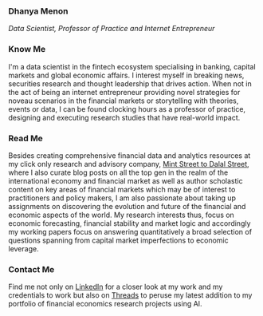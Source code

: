 ### Dhanya Menon
*Data Scientist, Professor of Practice and Internet Entrepreneur*
### Know Me
I'm a data scientist in the fintech ecosystem specialising in banking, capital markets and global economic affairs. I interest myself in breaking news, securities research and thought leadership that drives action. When not in the act of being an internet entrepreneur providing novel strategies for noveau scenarios in the financial markets or storytelling with theories, events or data, I can be found clocking hours as a professor of practice, designing and executing research studies that have real-world impact.
### Read Me
Besides creating comprehensive financial data and analytics resources at my click only research and advisory company, [Mint Street to Dalal Street](https://sites.google.com/view/mint-street-to-dalal-street), where I also curate blog posts on all the top gen in the realm of the international economy and financial market as well as author scholastic content on key areas of financial markets which may be of interest to practitioners and policy makers, I am also passionate about taking up assignments on discovering the evolution and future of the financial and economic aspects of the world. My research interests thus, focus on economic forecasting, financial stability and market logic and accordingly my working papers focus on answering quantitatively a broad selection of questions spanning from capital market imperfections to economic leverage.
### Contact Me 
Find me not only on [LinkedIn](https://www.linkedin.com/in/madamdhanyamenon) for a closer look at my work and my credentials to work but also on [Threads](https://www.threads.net/@srtadhanyamenon) to peruse my latest addition to my portfolio of financial economics research projects using AI.

